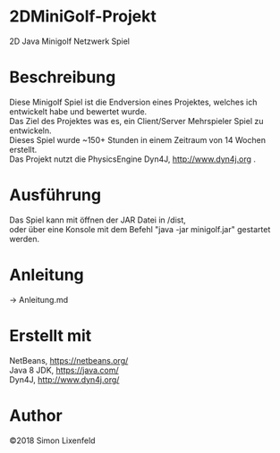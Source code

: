 # 2DMiniGolf-Projekt
2D Java Minigolf Netzwerk Spiel

# Beschreibung
Diese Minigolf Spiel ist die Endversion eines Projektes, welches ich entwickelt habe und bewertet wurde.</br>
Das Ziel des Projektes was es, ein Client/Server Mehrspieler Spiel zu entwickeln.</br>
Dieses Spiel wurde ~150+ Stunden in einem Zeitraum von 14 Wochen erstellt.</br>
Das Projekt nutzt die PhysicsEngine Dyn4J, http://www.dyn4j.org .</br>

# Ausführung
Das Spiel kann mit öffnen der JAR Datei in /dist, </br>
oder über eine Konsole mit dem Befehl "java -jar minigolf.jar" gestartet werden. </br>

# Anleitung
-> Anleitung.md

# Erstellt mit
NetBeans, https://netbeans.org/ </br>
Java 8 JDK, https://java.com/ </br>
Dyn4J, http://www.dyn4j.org/ </br>

# Author 
©2018 Simon Lixenfeld

